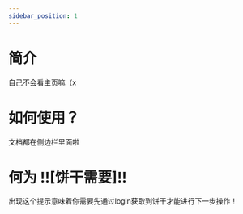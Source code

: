 ```yaml
---
sidebar_position: 1
---
```


# 简介

自己不会看主页嘛（x

# 如何使用？

文档都在侧边栏里面啦

# 何为 !![饼干需要]!!

出现这个提示意味着你需要先通过login获取到饼干才能进行下一步操作！